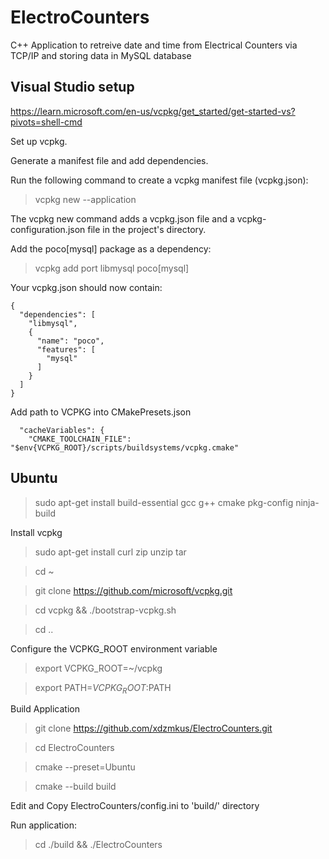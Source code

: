 # ElectroCounters
C++ Application to retreive date and time from Electrical Counters via TCP/IP and storing data in MySQL database

## Visual Studio setup

https://learn.microsoft.com/en-us/vcpkg/get_started/get-started-vs?pivots=shell-cmd

Set up vcpkg.

Generate a manifest file and add dependencies.

Run the following command to create a vcpkg manifest file (vcpkg.json):

> vcpkg new --application

The vcpkg new command adds a vcpkg.json file and a vcpkg-configuration.json file in the project's directory.

Add the poco[mysql] package as a dependency:

> vcpkg add port libmysql poco[mysql]

Your vcpkg.json should now contain:

	{
	  "dependencies": [
		"libmysql",
		{
		  "name": "poco",
		  "features": [
			"mysql"
		  ]
		}
	  ]
	}

Add path to VCPKG into CMakePresets.json

	  "cacheVariables": {
		"CMAKE_TOOLCHAIN_FILE": "$env{VCPKG_ROOT}/scripts/buildsystems/vcpkg.cmake"

## Ubuntu

> sudo apt-get install build-essential gcc g++ cmake pkg-config ninja-build

Install vcpkg

> sudo apt-get install curl zip unzip tar

> cd ~

> git clone https://github.com/microsoft/vcpkg.git

> cd vcpkg && ./bootstrap-vcpkg.sh

> cd ..

Configure the VCPKG_ROOT environment variable

> export VCPKG_ROOT=~/vcpkg

> export PATH=$VCPKG_ROOT:$PATH

Build Application

> git clone https://github.com/xdzmkus/ElectroCounters.git

> cd ElectroCounters

> cmake --preset=Ubuntu

> cmake --build build

Edit and Copy ElectroCounters/config.ini to 'build/' directory

Run application:

> cd ./build && ./ElectroCounters



